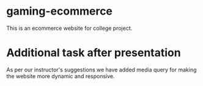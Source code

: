 # gaming-ecommerce
This is an ecommerce website for college project.

# Additional task after presentation
As per our instructor's suggestions we have added media query for making the website more dynamic and responsive.
